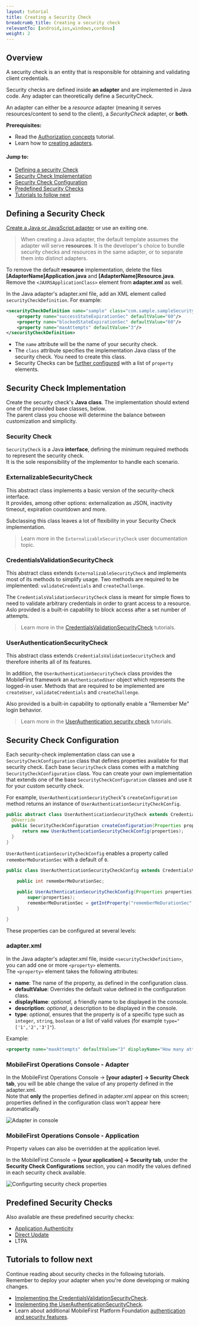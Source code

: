 ```yaml
---
layout: tutorial
title: Creating a Security Check
breadcrumb_title: Creating a security check
relevantTo: [android,ios,windows,cordova]
weight: 2
---
```

## Overview
A security check is an entity that is responsible for obtaining and validating client credentials.

Security checks are defined inside **an adapter** and are implemented in Java code. Any adapter can theoretically define a SecurityCheck.  

An adapter can either be a *resource* adapter (meaning it serves resources/content to send to the client), a *SecurityCheck* adapter, or **both**.

**Prerequisites:**

* Read the [Authorization concepts](../authorization-concepts/) tutorial.
* Learn how to [creating adapters](../../adapters/creating-adapters).

#### Jump to:

* [Defining a security Check](#defining-a-security-check)
* [Security Check Implementation](#security-check-implementation)
* [Security Check Configuration](#security-check-configuration)
* [Predefined Security Checks](#predefined-security-checks)
* [Tutorials to follow next](#tutorials-to-follow-next)

## Defining a Security Check
[Create a Java or JavaScript adapter](../../adapters/creating-adapters/) or use an exiting one.

> When creating a Java adapter, the default template assumes the adapter will serve **resources**. It is the developer's choice to bundle security checks and resources in the same adapter, or to separate them into distinct adapters.

To remove the default **resource** implementation, delete the files **[AdapterName]Application.java** and **[AdapterName]Resource.java**. Remove the `<JAXRSApplicationClass>` element from **adapter.xml** as well.

In the Java adapter's adapter.xml file, add an XML element called `securityCheckDefinition`. For example:

```xml
<securityCheckDefinition name="sample" class="com.sample.sampleSecurityCheck">
    <property name="successStateExpirationSec" defaultValue="60"/>
    <property name="blockedStateExpirationSec" defaultValue="60"/>
    <property name="maxAttempts" defaultValue="3"/>
</securityCheckDefinition>
```

- The `name` attribute will be the name of your security check.
- The `class` attribute specifies the implementation Java class of the security check. You need to create this class.
- Security Checks can be [further configured](#security-check-configuration) with a list of `property` elements.

## Security Check Implementation
Create the security check's **Java class**. The implementation should extend one of the provided base classes, below.  
The parent class you choose will determine the balance between customization and simplicity.

### Security Check
`SecurityCheck` is a Java **interface**, defining the minimum required methods to represent the security check.  
It is the sole responsibility of the implementor to handle each scenario.

### ExternalizableSecurityCheck
This abstract class implements a basic version of the security-check interface.  
It provides, among other options: externalization as JSON, inactivity timeout, expiration countdown and more.

Subclassing this class leaves a lot of flexibility in your Security Check implementation.

> Learn more in the `ExternalizableSecurityCheck` user documentation topic.

### CredentialsValidationSecurityCheck
This abstract class extends `ExternalizableSecurityCheck` and implements most of its methods to simplify usage. Two methods are required to be implemented: `validateCredentials` and `createChallenge`.

The `CredentialsValidationSecurityCheck` class is meant for simple flows to need to validate arbitrary credentials in order to grant access to a resource. Aslo provided is a built-in capability to block access after a set number of attempts.

> Learn more in the [CredentialsValidationSecurityCheck](../credentials-validation/) tutorials.

### UserAuthenticationSecurityCheck
This abstract class extends `CredentialsValidationSecurityCheck` and therefore inherits all of its features.

In addition, the `UserAuthenticationSecurityCheck` class provides the MobileFirst framework an `AuthenticatedUser` object which represents the logged-in user. Methods that are required to be implemented are `createUser`, `validateCredentials` and `createChallenge`.

Also provided is a built-in capability to optionally enable a "Remember Me" login behavior.

> Learn more in the [UserAuthentication security check](../user-authentication/) tutorials.

## Security Check Configuration
Each security-check implementation class can use a `SecurityCheckConfiguration` class that defines properties available for that security check. Each base `SecurityCheck` class comes with a matching `SecurityCheckConfiguration` class. You can create your own implementation that extends one of the base `SecurityCheckConfiguration` classes and use it for your custom security check.

For example, `UserAuthenticationSecurityCheck`'s `createConfiguration` method returns an instance of `UserAuthenticationSecurityCheckConfig`.

```java
public abstract class UserAuthenticationSecurityCheck extends CredentialsValidationSecurityCheck {
  @Override
  public SecurityCheckConfiguration createConfiguration(Properties properties) {
      return new UserAuthenticationSecurityCheckConfig(properties);
  }
}
```

`UserAuthenticationSecurityCheckConfig` enables a property called `rememberMeDurationSec` with a default of `0`.

```java
public class UserAuthenticationSecurityCheckConfig extends CredentialsValidationSecurityCheckConfig {

    public int rememberMeDurationSec;

    public UserAuthenticationSecurityCheckConfig(Properties properties) {
        super(properties);
        rememberMeDurationSec = getIntProperty("rememberMeDurationSec", properties, 0);
    }

}
```

These properties can be configured at several levels:

### adapter.xml
In the Java adapter's adapter.xml file, inside `<securityCheckDefinition>`, you can add one or more `<property>` elements.  
The `<property>` element takes the following attributes:

- **name**: The name of the property, as defined in the configuration class.
- **defaultValue**: Overrides the default value defined in the configuration class.
- **displayName**: *optional*, a friendly name to be displayed in the console.
- **description**: *optional*, a description to be displayed in the console.
- **type**: *optional*, ensures that the property is of a specific type such as `integer`, `string`, `boolean` or a list of valid values (for example `type="['1','2','3']"`).

Example:

```xml
<property name="maxAttempts" defaultValue="3" displayName="How many attempts are allowed" type="integer"/>
```

### MobileFirst Operations Console - Adapter
In the MobileFirst Operations Console → **[your adapter] → Security Check tab**, you will be able change the value of any property defined in the adapter.xml.  
Note that **only** the properties defined in adapter.xml appear on this screen; properties defined in the configuration class won't appear here automatically.

![Adapter in console](console-adapter-security.png)

### MobileFirst Operations Console - Application
Property values can also be overridden at the application level.

In the MobileFirst Console → **[your application] → Security tab**, under the **Security Check Configurations** section, you can modify the values defined in each security check available.

<img class="gifplayer" alt="Configurting security check properties" src="console-application-security.png"/>

## Predefined Security Checks
Also available are these predefined security checks:

- [Application Authenticity](../application-authenticity/)
- [Direct Update](../../using-the-mfpf-sdk/direct-update)
- LTPA

## Tutorials to follow next
Continue reading about security checks in the following tutorials.  
Remember to deploy your adapter when you're done developing or making changes.

* [Implementing the CredentialsValidationSecurityCheck](../credentials-validation/).
* [Implementing the UserAuthenticationSecurityCheck](../user-authentication/).
* Learn about additional MobileFirst Platform Foundation [authentication and security features](../).
